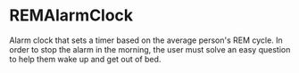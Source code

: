 # REMAlarmClock
Alarm clock that sets a timer based on the average person's REM cycle. In order to stop the alarm in the morning, the user must solve an easy question to help them wake up and get out of bed.
